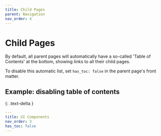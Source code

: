 ```yaml
---
title: Child Pages
parent: Navigation
nav_order: 4
---
```


# Child Pages

By default, all parent pages will automatically have a so-called 'Table of Contents' at the bottom, showing links to all their child pages.

To disable this automatic list, set `has_toc: false` in the parent page's front matter.

## Example: disabling table of contents
{: .text-delta }

```yaml
---
title: UI Components
nav_order: 3
has_toc: false
---
```
